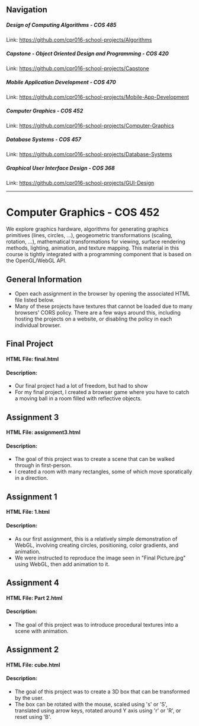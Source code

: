 ## Navigation

##### Design of Computing Algorithms - COS 485
Link: https://github.com/cpr016-school-projects/Algorithms

##### Capstone - Object Oriented Design and Programming - COS 420
Link: https://github.com/cpr016-school-projects/Capstone

##### Mobile Application Development - COS 470
Link: https://github.com/cpr016-school-projects/Mobile-App-Development

##### Computer Graphics - COS 452
Link: https://github.com/cpr016-school-projects/Computer-Graphics

##### Database Systems - COS 457
Link: https://github.com/cpr016-school-projects/Database-Systems

##### Graphical User Interface Design - COS 368
Link: https://github.com/cpr016-school-projects/GUI-Design

---

# Computer Graphics - COS 452
We explore graphics hardware, algorithms for generating graphics primitives (lines, circles, ...), geogeometric transformations (scaling, rotation, ...), mathematical transformations for viewing, surface rendering methods, lighting, animation, and texture mapping. This material in this course is tightly integrated with a programming component that is based on the OpenGL/WebGL API.

## General Information
* Open each assignment in the browser by opening the associated HTML file listed below. 
* Many of these projects have textures that cannot be loaded due to many browsers' CORS policy. There are a few ways around this, including hosting the projects on a website, or disabling the policy in each individual browser.



## Final Project
#### HTML File: final.html
#### Description:
* Our final project had a lot of freedom, but had to show 
* For my final project, I created a browser game where you have to catch a moving ball in a room filled with reflective objects.

## Assignment 3
#### HTML File: assignment3.html
#### Description:
* The goal of this project was to create a scene that can be walked through in first-person.
* I created a room with many rectangles, some of which move sporatically in a direction. 

## Assignment 1
#### HTML File: 1.html
#### Description:
* As our first assignment, this is a relatively simple demonstration of WebGL, involving creating circles, positioning, color gradients, and animation.
* We were instructed to reproduce the image seen in "Final Picture.jpg" using WebGL, then add animation to it. 

## Assignment 4
#### HTML File: Part 2.html
#### Description:
* The goal of this project was to introduce procedural textures into a scene with animation.

## Assignment 2
#### HTML File: cube.html
#### Description:
* The goal of this project was to create a 3D box that can be transformed by the user.
* The box can be rotated with the mouse, scaled using 's' or 'S', translated using arrow keys, rotated around Y axis using 'r' or 'R', or reset using 'B'.

